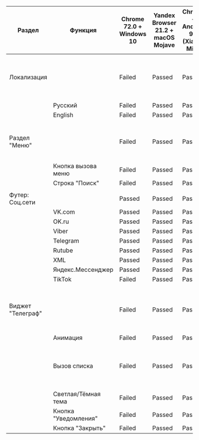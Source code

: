 | Раздел | Функция | Chrome 72.0 + Windows 10 | Yandex Browser 21.2 + macOS Mojave | Chrome + Android 9.0 (Xiaomi Mi 8) | Safari + iOS 12.4 (iPhone X) | Связанные баги |
| --- | --- | --- | --- | --- | --- | --- |
| Локализация |   | Failed | Passed | Passed | Failed | Не отображается выбор языка на экране (Chrome 72.0, iOS 12.4) |
|   | Русский | Failed | Passed | Passed | Failed |
|   | English | Failed | Passed | Passed | Failed |
|   |   |   |   |   |   |   |
| Раздел "Меню" |   | Failed | Passed | Passed | Failed | Кнопка не отображается на экране (Chrome 72.0, iOS 12.4) |
|   | Кнопка вызова меню | Failed | Passed | Passed | Failed |
|   | Строка "Поиск" | Failed | Passed | Passed | Failed |
|   |   |   |   |   |   |   |
| Футер: Соц.сети |   | Passed | Passed | Passed | Passed |
|   | VK.com | Passed | Passed | Passed | Passed |
|   | OK.ru | Passed | Passed | Passed | Passed |
|   | Viber | Passed | Passed | Passed | Passed |
|   | Telegram | Passed | Passed | Passed | Passed |
|   | Rutube | Passed | Passed | Passed | Passed |
|   | XML | Passed | Passed | Passed | Passed |
|   | Яндекс.Мессенджер | Passed | Passed | Passed | Passed |
|   | TikTok | Failed | Passed | Passed | Failed |
|   |   |   |   |   |   |   |
| Виджет "Телеграф" |   | Failed | Passed | Passed | Failed | Чёрное поле справа за место содержания (Chrome 72.0, iOS 12.4) |
|   | Анимация | Failed | Passed | Passed | Failed |
|   | Вызов списка | Failed | Passed | Passed | Failed | Отсутствие кнопки вызова списка (Chrome 72.0, iOS 12.4) |
|   | Светлая/Тёмная тема | Failed | Passed | Passed | Failed |
|   | Кнопка "Уведомления" | Failed | Passed | Passed | Failed |
|   | Кнопка "Закрыть" | Failed | Passed | Passed | Failed |